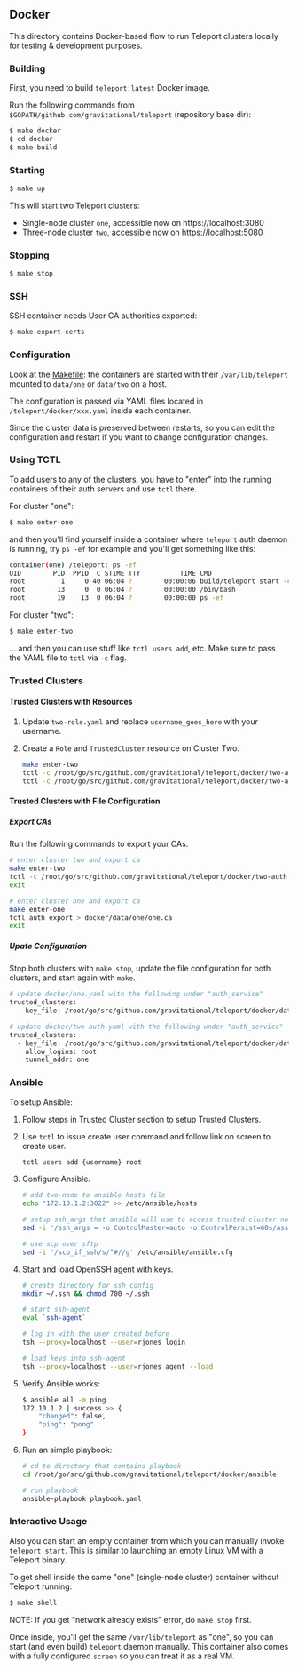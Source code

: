 ## Docker

This directory contains Docker-based flow to run Teleport clusters locally
for testing & development purposes.

### Building 

First, you need to build `teleport:latest` Docker image.

Run the following commands from `$GOPATH/github.com/gravitational/teleport` (repository base dir):

```bash
$ make docker
$ cd docker
$ make build
```

### Starting 

```bash
$ make up
```

This will start two Teleport clusters:

* Single-node cluster `one`, accessible now on https://localhost:3080
* Three-node cluster `two`, accessible now on https://localhost:5080

### Stopping

```bash
$ make stop
```

### SSH

SSH container needs User CA authorities exported:

```bash
$ make export-certs
```

### Configuration

Look at the [Makefile](Makefile): the containers are started with their 
`/var/lib/teleport` mounted to `data/one` or `data/two` on a host. 

The configuration is passed via YAML files located in `/teleport/docker/xxx.yaml` 
inside each container.

Since the cluster data is preserved between restarts, so you can edit the configuration
and restart if you want to change configuration changes.

### Using TCTL

To add users to any of the clusters, you have to "enter" into the running
containers of their auth servers and use `tctl` there.

For cluster "one":

```bash
$ make enter-one
```

and then you'll find yourself inside a container where `teleport` auth daemon
is running, try `ps -ef` for example and you'll get something like this:

```bash
container(one) /teleport: ps -ef
UID        PID  PPID  C STIME TTY          TIME CMD
root         1     0 40 06:04 ?        00:00:06 build/teleport start -c /teleport/docker/one.yaml
root        13     0  0 06:04 ?        00:00:00 /bin/bash
root        19    13  0 06:04 ?        00:00:00 ps -ef
```

For cluster "two":

```bash
$ make enter-two
```

... and then you can use stuff like `tctl users add`, etc. Make sure to pass 
the YAML file to `tctl` via `-c` flag.

### Trusted Clusters

#### Trusted Clusters with Resources

1. Update `two-role.yaml` and replace `username_goes_here` with your username.
1. Create a `Role` and `TrustedCluster` resource on Cluster Two.

    ```bash
    make enter-two
    tctl -c /root/go/src/github.com/gravitational/teleport/docker/two-auth.yaml create -f docker/two-role-admin.yaml
    tctl -c /root/go/src/github.com/gravitational/teleport/docker/two-auth.yaml create -f docker/two-tc.yaml
    ```

#### Trusted Clusters with File Configuration

##### Export CAs

Run the following commands to export your CAs.

```bash
# enter cluster two and export ca
make enter-two
tctl -c /root/go/src/github.com/gravitational/teleport/docker/two-auth.yaml auth export > docker/data/two/two.ca
exit

# enter cluster one and export ca
make enter-one
tctl auth export > docker/data/one/one.ca
exit
```

##### Upate Configuration

Stop both clusters with `make stop`, update the file configuration for both clusters, and start again with `make`.

```bash
# update docker/one.yaml with the following under "auth_service"
trusted_clusters:
  - key_file: /root/go/src/github.com/gravitational/teleport/docker/data/two/two.ca
```
```bash
# update docker/two-auth.yaml with the following under "auth_service"
trusted_clusters:
  - key_file: /root/go/src/github.com/gravitational/teleport/docker/data/one/one.ca
    allow_logins: root
    tunnel_addr: one
```

### Ansible

To setup Ansible:

1. Follow steps in Trusted Cluster section to setup Trusted Clusters.
1. Use `tctl` to issue create user command and follow link on screen to create user.

    ```bash
    tctl users add {username} root
    ```
1. Configure Ansible.

    ```bash
    # add two-node to ansible hosts file
    echo "172.10.1.2:3022" >> /etc/ansible/hosts

    # setup ssh_args that ansible will use to access trusted cluster nodes
    sed -i '/ssh_args = -o ControlMaster=auto -o ControlPersist=60s/assh_args = -o "ProxyCommand ssh -p 3023 one -s proxy:%h:%p@two"' /etc/ansible/ansible.cfg

    # use scp over sftp
    sed -i '/scp_if_ssh/s/^#//g' /etc/ansible/ansible.cfg
    ```

1. Start and load OpenSSH agent with keys.

    ```bash
    # create directory for ssh config
    mkdir ~/.ssh && chmod 700 ~/.ssh

    # start ssh-agent
    eval `ssh-agent`

    # log in with the user created before
    tsh --proxy=localhost --user=rjones login

    # load keys into ssh-agent
    tsh --proxy=localhost --user=rjones agent --load
    ```

1. Verify Ansible works:

    ```bash
    $ ansible all -m ping
    172.10.1.2 | success >> {
        "changed": false, 
        "ping": "pong"
    }
    ```

1. Run an simple playbook:

    ```bash
    # cd to directory that contains playbook
    cd /root/go/src/github.com/gravitational/teleport/docker/ansible

    # run playbook
    ansible-playbook playbook.yaml
    ```
    
### Interactive Usage

Also you can start an empty container from which you can manually invoke `teleport start`. 
This is similar to launching an empty Linux VM with a Teleport binary.

To get shell inside the same "one" (single-node cluster) container without 
Teleport running:

```bash
$ make shell
```

NOTE: If you get "network already exists" error, do `make stop` first.

Once inside, you'll get the same `/var/lib/teleport` as "one", so you 
can start (and even build) `teleport` daemon manually. This container also
comes with a fully configured `screen` so you can treat it as a real VM.

